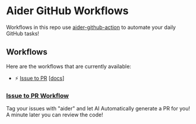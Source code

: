 # Aider GitHub Workflows

Workflows in this repo use [aider-github-action](https://github.com/mirrajabi/aider-github-action) to automate your daily GitHub tasks!

## Workflows

Here are the workflows that are currently available:

- :zap: [Issue to PR](#issue-to-pr-workflow) [[docs](./docs/issue-to-pr.md)]  

### [Issue to PR Workflow](./docs/issue-to-pr.md)

Tag your issues with "aider" and let AI Automatically generate a PR for you! A minute later you can review the code!
